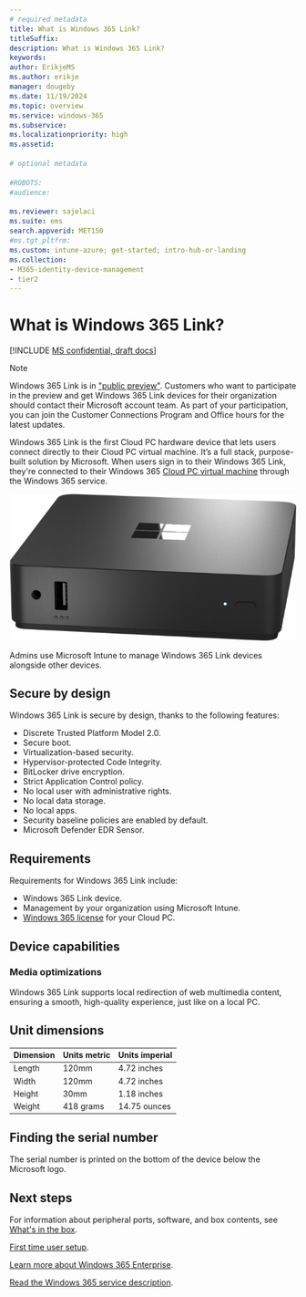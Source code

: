 ```yaml
---
# required metadata
title: What is Windows 365 Link?
titleSuffix:
description: What is Windows 365 Link?
keywords:
author: ErikjeMS  
ms.author: erikje
manager: dougeby
ms.date: 11/19/2024
ms.topic: overview
ms.service: windows-365
ms.subservice:
ms.localizationpriority: high
ms.assetid: 

# optional metadata

#ROBOTS:
#audience:

ms.reviewer: sajelaci
ms.suite: ems
search.appverid: MET150
#ms.tgt_pltfrm:
ms.custom: intune-azure; get-started; intro-hub-or-landing
ms.collection:
- M365-identity-device-management
- tier2
---
```


# What is Windows 365 Link?

[!INCLUDE [MS confidential, draft docs](../includes/draft-doc.md)]

> [!NOTE]
> Windows 365 Link is in ["public preview"](../public-preview.md). Customers who want to participate in the preview and get Windows 365 Link devices for their organization should contact their Microsoft account team. As part of your participation, you can join the Customer Connections Program and Office hours for the latest updates.

Windows 365 Link is the first Cloud PC hardware device that lets users connect directly to their Cloud PC virtual machine. It’s a full stack, purpose-built solution by Microsoft. When users sign in to their Windows 365 Link, they're connected to their Windows 365 [Cloud PC virtual machine](/windows-365/overview#what-is-a-cloud-pc) through the Windows 365 service.

![Image of the Windows 365 Link device.](media/overview/device-front.png)

Admins use Microsoft Intune to manage Windows 365 Link devices alongside other devices.

## Secure by design

Windows 365 Link is secure by design, thanks to the following features:

- Discrete Trusted Platform Model 2.0.
- Secure boot.
- Virtualization-based security.
- Hypervisor-protected Code Integrity.
- BitLocker drive encryption.
- Strict Application Control policy.
- No local user with administrative rights.
- No local data storage.
- No local apps.
- Security baseline policies are enabled by default.
- Microsoft Defender EDR Sensor.

## Requirements

Requirements for Windows 365 Link include:

- Windows 365 Link device.
- Management by your organization using Microsoft Intune.
- [Windows 365 license](https://www.microsoft.com/licensing/product-licensing/windows-365?rtc=1) for your Cloud PC.

## Device capabilities

### Media optimizations

Windows 365 Link supports local redirection of web multimedia content, ensuring a smooth, high-quality experience, just like on a local PC.

## Unit dimensions

| Dimension | Units metric | Units imperial |
| --- | --- | --- |
| Length | 120mm | 4.72 inches |
| Width | 120mm | 4.72 inches |
| Height | 30mm | 1.18 inches |
| Weight | 418 grams | 14.75 ounces |

## Finding the serial number

The serial number is printed on the bottom of the device below the Microsoft logo.

<!-- ########################## -->
## Next steps

For information about peripheral ports, software, and box contents, see [What's in the box](whats-in-the-box.md).

[First time user setup](setup.md).

[Learn more about Windows 365 Enterprise](../enterprise/overview.md).

[Read the Windows 365 service description](/office365/servicedescriptions/windows-365-service-description/windows-365-service-description).
